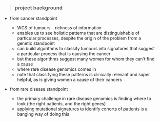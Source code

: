 > ### project background

- from cancer standpoint
    - WGS of tumours - richness of information
    - enables us to see holistic patterns that are distinguishable of particular processes, despite the origin of the problem from a genetic standpoint
    - can build algorithms to classify tumours into signatures that suggest a particular process that is causing the cancer
    - but these algorithms suggest many women for whom they can't find a cause
    - where rare disease genomics comes in 
    - note that classifying these patterns is clinically relevant and super helpful, as is giving women a cause of their cancers

- from rare disease standpoint
  - the primary challenge in rare disease genomics is finding where to look (the right patients, and the right genes)
  - applying mutational signatures to identify cohorts of patients is a banging way of doing this 
    